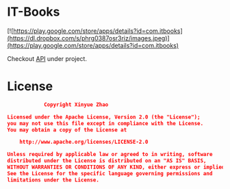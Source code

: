 IT-Books
====== 

[![https://play.google.com/store/apps/details?id=com.itbooks](https://dl.dropbox.com/s/phrg0387osr3riz/images.jpeg)](https://play.google.com/store/apps/details?id=com.itbooks)

Checkout [API](https://github.com/XinyueZ/itbooks-searchAndDownload) under project.

License
======
```json
			Copyright Xinyue Zhao

Licensed under the Apache License, Version 2.0 (the "License");
you may not use this file except in compliance with the License.
You may obtain a copy of the License at

    http://www.apache.org/licenses/LICENSE-2.0

Unless required by applicable law or agreed to in writing, software
distributed under the License is distributed on an "AS IS" BASIS,
WITHOUT WARRANTIES OR CONDITIONS OF ANY KIND, either express or implied.
See the License for the specific language governing permissions and
limitations under the License.
```

 





